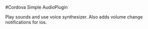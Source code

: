 #Cordova Simple AudioPlugin

Play sounds and use voice synthesizer. Also adds volume change notifications for ios.

